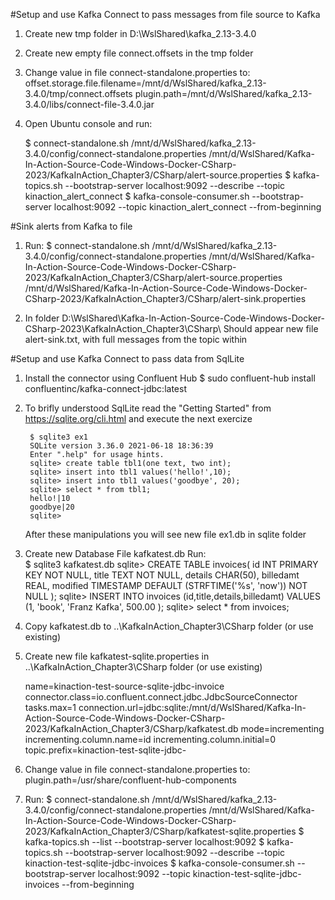 #Setup and use Kafka Connect to pass messages from file source to Kafka

1. Create new tmp folder in D:\WslShared\kafka_2.13-3.4.0
2. Create new empty file connect.offsets in the tmp folder
3. Change value in file connect-standalone.properties
	to:
		offset.storage.file.filename=/mnt/d/WslShared/kafka_2.13-3.4.0/tmp/connect.offsets
		plugin.path=/mnt/d/WslShared/kafka_2.13-3.4.0/libs/connect-file-3.4.0.jar

4. Open Ubuntu console and run:

	$ connect-standalone.sh /mnt/d/WslShared/kafka_2.13-3.4.0/config/connect-standalone.properties /mnt/d/WslShared/Kafka-In-Action-Source-Code-Windows-Docker-CSharp-2023/KafkaInAction_Chapter3/CSharp/alert-source.properties 
	$ kafka-topics.sh --bootstrap-server localhost:9092 --describe --topic kinaction_alert_connect
	$ kafka-console-consumer.sh --bootstrap-server localhost:9092 --topic kinaction_alert_connect --from-beginning



#Sink alerts from Kafka to file
1. Run:
	$ connect-standalone.sh /mnt/d/WslShared/kafka_2.13-3.4.0/config/connect-standalone.properties /mnt/d/WslShared/Kafka-In-Action-Source-Code-Windows-Docker-CSharp-2023/KafkaInAction_Chapter3/CSharp/alert-source.properties /mnt/d/WslShared/Kafka-In-Action-Source-Code-Windows-Docker-CSharp-2023/KafkaInAction_Chapter3/CSharp/alert-sink.properties

2. In folder D:\WslShared\Kafka-In-Action-Source-Code-Windows-Docker-CSharp-2023\KafkaInAction_Chapter3\CSharp\ 
	Should appear new file alert-sink.txt, with full messages from the topic within

#Setup and use Kafka Connect to pass data from SqlLite

1. Install the connector using Confluent Hub
	$ sudo confluent-hub install confluentinc/kafka-connect-jdbc:latest

2. To brifly understood SqlLite read the "Getting Started" from https://sqlite.org/cli.html and execute the next exercize

		$ sqlite3 ex1
		SQLite version 3.36.0 2021-06-18 18:36:39
		Enter ".help" for usage hints.
		sqlite> create table tbl1(one text, two int);
		sqlite> insert into tbl1 values('hello!',10);
		sqlite> insert into tbl1 values('goodbye', 20);
		sqlite> select * from tbl1;
		hello!|10
		goodbye|20
		sqlite>
		
	After these manipulations you will see new file ex1.db in sqlite folder
		
3. Create new Database File kafkatest.db
	Run:	
		$ sqlite3 kafkatest.db
		sqlite> CREATE TABLE invoices( id INT PRIMARY KEY NOT NULL, title TEXT NOT NULL, details CHAR(50), billedamt REAL, modified TIMESTAMP DEFAULT (STRFTIME('%s', 'now')) NOT NULL );
		sqlite> INSERT INTO invoices (id,title,details,billedamt)  VALUES (1, 'book', 'Franz Kafka', 500.00 );
		sqlite> select * from invoices;

4. Copy kafkatest.db to ..\KafkaInAction_Chapter3\CSharp folder (or use existing)

5. Create new file kafkatest-sqlite.properties in ..\KafkaInAction_Chapter3\CSharp folder (or use existing)

	name=kinaction-test-source-sqlite-jdbc-invoice
	connector.class=io.confluent.connect.jdbc.JdbcSourceConnector
	tasks.max=1
	connection.url=jdbc:sqlite:/mnt/d/WslShared/Kafka-In-Action-Source-Code-Windows-Docker-CSharp-2023/KafkaInAction_Chapter3/CSharp/kafkatest.db
	mode=incrementing
	incrementing.column.name=id
	incrementing.column.initial=0
	topic.prefix=kinaction-test-sqlite-jdbc-

6. Change value in file connect-standalone.properties
	to:
		plugin.path=/usr/share/confluent-hub-components

7. Run:
	$ connect-standalone.sh /mnt/d/WslShared/kafka_2.13-3.4.0/config/connect-standalone.properties /mnt/d/WslShared/Kafka-In-Action-Source-Code-Windows-Docker-CSharp-2023/KafkaInAction_Chapter3/CSharp/kafkatest-sqlite.properties 
	$ kafka-topics.sh --list --bootstrap-server localhost:9092 
	$ kafka-topics.sh --bootstrap-server localhost:9092 --describe --topic kinaction-test-sqlite-jdbc-invoices
	$ kafka-console-consumer.sh --bootstrap-server localhost:9092 --topic kinaction-test-sqlite-jdbc-invoices --from-beginning

